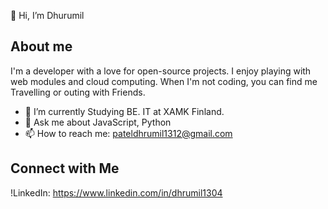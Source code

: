 👋 Hi, I’m Dhurumil

## About me
I'm a developer with a love for open-source projects. I enjoy playing with web modules and cloud computing. 
When I'm not coding, you can find me Travelling or outing with Friends.

- 🌱 I’m currently Studying BE. IT at XAMK Finland.
- 💬 Ask me about JavaScript, Python
- 📫 How to reach me: pateldhrumil1312@gmail.com

## Connect with Me
!LinkedIn: https://www.linkedin.com/in/dhrumil1304

<!---
dhrumil0402/dhrumil0402 is a ✨ special ✨ repository because its `README.md` (this file) appears on your GitHub profile.
You can click the Preview link to take a look at your changes.
--->
